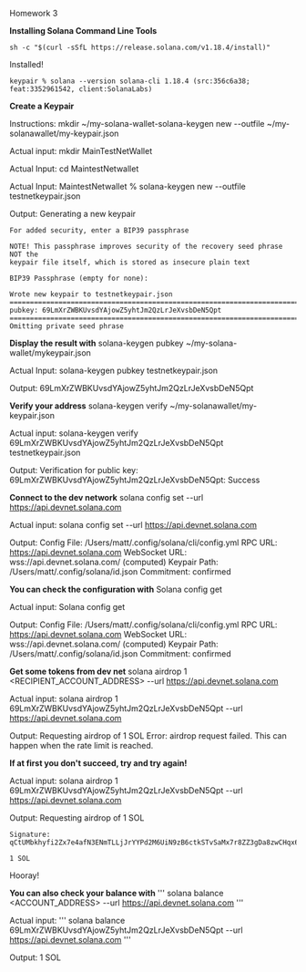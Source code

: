 Homework 3

**Installing Solana Command Line Tools**

    sh -c "$(curl -sSfL https://release.solana.com/v1.18.4/install)"

Installed!

    keypair % solana --version solana-cli 1.18.4 (src:356c6a38; feat:3352961542, client:SolanaLabs)

**Create a Keypair**

Instructions: 
    mkdir ~/my-solana-wallet-solana-keygen new --outfile ~/my-solanawallet/my-keypair.json

Actual input: 
    mkdir MainTestNetWallet

Actual Input: 
    cd MaintestNetwallet

Actual Input: 
    MaintestNetwallet % solana-keygen new --outfile testnetkeypair.json


Output: 
    Generating a new keypair

    For added security, enter a BIP39 passphrase

    NOTE! This passphrase improves security of the recovery seed phrase NOT the
    keypair file itself, which is stored as insecure plain text

    BIP39 Passphrase (empty for none): 

    Wrote new keypair to testnetkeypair.json
    =========================================================================
    pubkey: 69LmXrZWBKUvsdYAjowZ5yhtJm2QzLrJeXvsbDeN5Qpt
    =========================================================================
    Omitting private seed phrase

**Display the result with**
    solana-keygen pubkey ~/my-solana-wallet/mykeypair.json

Actual Input: 
    solana-keygen pubkey testnetkeypair.json

Output: 
    69LmXrZWBKUvsdYAjowZ5yhtJm2QzLrJeXvsbDeN5Qpt


**Verify your address**
    solana-keygen verify <PUBKEY> ~/my-solanawallet/my-keypair.json

Actual input: 
    solana-keygen verify 69LmXrZWBKUvsdYAjowZ5yhtJm2QzLrJeXvsbDeN5Qpt testnetkeypair.json

Output: 
    Verification for public key: 69LmXrZWBKUvsdYAjowZ5yhtJm2QzLrJeXvsbDeN5Qpt: Success

**Connect to the dev network**
    solana config set --url https://api.devnet.solana.com

Actual input: 
    solana config set --url https://api.devnet.solana.com

Output: 
    Config File: /Users/matt/.config/solana/cli/config.yml
    RPC URL: https://api.devnet.solana.com 
    WebSocket URL: wss://api.devnet.solana.com/ (computed)
    Keypair Path: /Users/matt/.config/solana/id.json 
    Commitment: confirmed 

**You can check the configuration with**
    Solana config get

Actual input: 
    Solana config get

Output: 
    Config File: /Users/matt/.config/solana/cli/config.yml
    RPC URL: https://api.devnet.solana.com 
    WebSocket URL: wss://api.devnet.solana.com/ (computed)
    Keypair Path: /Users/matt/.config/solana/id.json 
    Commitment: confirmed

**Get some tokens from dev net**
    solana airdrop 1 <RECIPIENT_ACCOUNT_ADDRESS> --url https://api.devnet.solana.com

Actual input: 
    solana airdrop 1 69LmXrZWBKUvsdYAjowZ5yhtJm2QzLrJeXvsbDeN5Qpt --url https://api.devnet.solana.com

Output: 
    Requesting airdrop of 1 SOL
    Error: airdrop request failed. This can happen when the rate limit is reached.

**If at first you don't succeed, try and try again!**

Actual input: 
    solana airdrop 1 69LmXrZWBKUvsdYAjowZ5yhtJm2QzLrJeXvsbDeN5Qpt --url https://api.devnet.solana.com

Output:
    Requesting airdrop of 1 SOL

    Signature: qCtUMbkhyfi2Zx7e4afN3ENmTLLjJrYYPd2M6UiN9zB6ctkSTvSaMx7r8ZZ3gDa8zwCHqx6ubGTmHpoyMzsgZy7

    1 SOL

Hooray!

**You can also check your balance with** 
    '''
    solana balance <ACCOUNT_ADDRESS> --url https://api.devnet.solana.com
    '''

Actual input: 
    '''
    solana balance 69LmXrZWBKUvsdYAjowZ5yhtJm2QzLrJeXvsbDeN5Qpt --url https://api.devnet.solana.com
    '''


Output: 
    1 SOL
